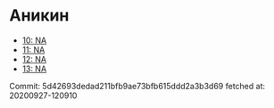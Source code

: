 # Аникин
- [10: NA](10.md)
- [11: NA](11.md)
- [12: NA](12.md)
- [13: NA](13.md)

Commit: 5d42693dedad211bfb9ae73bfb615ddd2a3b3d69
 fetched at: 20200927-120910

